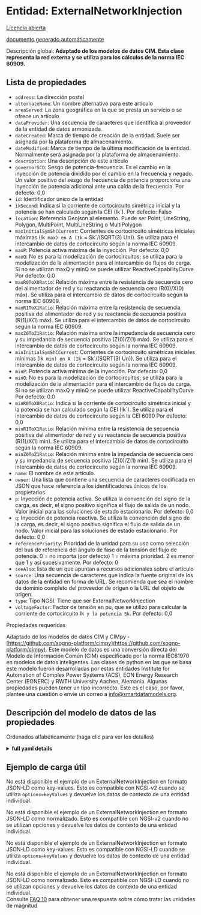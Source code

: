 Entidad: ExternalNetworkInjection  
=================================  
[Licencia abierta](https://github.com/smart-data-models//dataModel.EnergyCIM/blob/master/ExternalNetworkInjection/LICENSE.md)  
[documento generado automáticamente](https://docs.google.com/presentation/d/e/2PACX-1vTs-Ng5dIAwkg91oTTUdt8ua7woBXhPnwavZ0FxgR8BsAI_Ek3C5q97Nd94HS8KhP-r_quD4H0fgyt3/pub?start=false&loop=false&delayms=3000#slide=id.gb715ace035_0_60)  
Descripción global: **Adaptado de los modelos de datos CIM. Esta clase representa la red externa y se utiliza para los cálculos de la norma IEC 60909.**  

## Lista de propiedades  

- `address`: La dirección postal  - `alternateName`: Un nombre alternativo para este artículo  - `areaServed`: La zona geográfica en la que se presta un servicio o se ofrece un artículo  - `dataProvider`: Una secuencia de caracteres que identifica al proveedor de la entidad de datos armonizada.  - `dateCreated`: Marca de tiempo de creación de la entidad. Suele ser asignada por la plataforma de almacenamiento.  - `dateModified`: Marca de tiempo de la última modificación de la entidad. Normalmente será asignada por la plataforma de almacenamiento.  - `description`: Una descripción de este artículo  - `governorSCD`: Sesgo de potencia-frecuencia. Es el cambio en la inyección de potencia dividido por el cambio en la frecuencia y negado.  Un valor positivo del sesgo de frecuencia de potencia proporciona una inyección de potencia adicional ante una caída de la frecuencia. Por defecto: 0,0  - `id`: Identificador único de la entidad  - `ikSecond`: Indica si la corriente de cortocircuito simétrica inicial y la potencia se han calculado según la CEI (Ik`). Por defecto: Falso  - `location`: Referencia Geojson al elemento. Puede ser Point, LineString, Polygon, MultiPoint, MultiLineString o MultiPolygon  - `maxInitialSymShCCurrent`: Corrientes de cortocircuito simétricas iniciales máximas (Ik` max) en A (Ik` = Sk`/(SQRT(3) Un)). Se utiliza para el intercambio de datos de cortocircuito según la norma IEC 60909.  - `maxP`: Potencia activa máxima de la inyección. Por defecto: 0,0  - `maxQ`: No es para la modelización de cortocircuitos; se utiliza para la modelización de la alimentación para el intercambio de flujos de carga. Si no se utilizan maxQ y minQ se puede utilizar ReactiveCapabilityCurve Por defecto: 0.0  - `maxR0ToX0Ratio`: Relación máxima entre la resistencia de secuencia cero del alimentador de red y su reactancia de secuencia cero (R(0)/X(0) máx). Se utiliza para el intercambio de datos de cortocircuito según la norma IEC 60909.  - `maxR1ToX1Ratio`: Relación máxima entre la resistencia de secuencia positiva del alimentador de red y su reactancia de secuencia positiva (R(1)/X(1) máx). Se utiliza para el intercambio de datos de cortocircuito según la norma IEC 60909.  - `maxZ0ToZ1Ratio`: Relación máxima entre la impedancia de secuencia cero y su impedancia de secuencia positiva (Z(0)/Z(1) máx). Se utiliza para el intercambio de datos de cortocircuito según la norma IEC 60909.  - `minInitialSymShCCurrent`: Corrientes de cortocircuito simétricas iniciales mínimas (Ik` min) en A (Ik` = Sk`/(SQRT(3) Un)). Se utiliza para el intercambio de datos de cortocircuito según la norma IEC 60909.  - `minP`: Potencia activa mínima de la inyección. Por defecto: 0,0  - `minQ`: No es para la modelización de cortocircuitos; se utiliza para la modelización de la alimentación para el intercambio de flujos de carga. Si no se utilizan maxQ y minQ se puede utilizar ReactiveCapabilityCurve Por defecto: 0.0  - `minR0ToX0Ratio`: Indica si la corriente de cortocircuito simétrica inicial y la potencia se han calculado según la CEI (Ik`). Se utiliza para el intercambio de datos de cortocircuito según la CEI 6090 Por defecto: 0,0  - `minR1ToX1Ratio`: Relación mínima entre la resistencia de secuencia positiva del alimentador de red y su reactancia de secuencia positiva (R(1)/X(1) min). Se utiliza para el intercambio de datos de cortocircuito según la norma IEC 60909.  - `minZ0ToZ1Ratio`: Relación mínima entre la impedancia de secuencia cero y su impedancia de secuencia positiva (Z(0)/Z(1) min). Se utiliza para el intercambio de datos de cortocircuito según la norma IEC 60909.  - `name`: El nombre de este artículo.  - `owner`: Una lista que contiene una secuencia de caracteres codificada en JSON que hace referencia a los identificadores únicos de los propietarios  - `p`: Inyección de potencia activa. Se utiliza la convención del signo de la carga, es decir, el signo positivo significa el flujo de salida de un nodo. Valor inicial para las soluciones de estado estacionario. Por defecto: 0,0  - `q`: Inyección de potencia reactiva. Se utiliza la convención del signo de la carga, es decir, el signo positivo significa el flujo de salida de un nodo. Valor inicial para las soluciones de estado estacionario. Por defecto: 0,0  - `referencePriority`: Prioridad de la unidad para su uso como selección del bus de referencia del ángulo de fase de la tensión del flujo de potencia. 0 = no importa (por defecto) 1 = máxima prioridad. 2 es menor que 1 y así sucesivamente. Por defecto: 0  - `seeAlso`: lista de uri que apuntan a recursos adicionales sobre el artículo  - `source`: Una secuencia de caracteres que indica la fuente original de los datos de la entidad en forma de URL. Se recomienda que sea el nombre de dominio completo del proveedor de origen o la URL del objeto de origen.  - `type`: Tipo NGSI. Tiene que ser ExternalNetworkInjection  - `voltageFactor`: Factor de tensión en pu, que se utilizó para calcular la corriente de cortocircuito Ik` y la potencia Sk`. Por defecto: 0,0    
Propiedades requeridas  
Adaptado de los modelos de datos CIM y CIMpy - [https://github.com/sogno-platform/cimpy](https://github.com/sogno-platform/cimpy). Este modelo de datos es una conversión directa del Modelo de Información Común (CIM) especificado por la norma IEC61970 en modelos de datos inteligentes. Las clases de python en las que se basa este modelo fueron desarrolladas por estas entidades Institute for Automation of Complex Power Systems (ACS), EON Energy Research Center (EONERC) y RWTH University Aachen, Alemania. Algunas propiedades pueden tener un tipo incorrecto. Este es el caso, por favor, plantee una cuestión o envíe un correo a info@smartdatamodels.org.  
## Descripción del modelo de datos de las propiedades  
Ordenados alfabéticamente (haga clic para ver los detalles)  
<details><summary><strong>full yaml details</strong></summary>    
```yaml  
ExternalNetworkInjection:    
  description: 'Adapted from CIM data models. This class represents external network and it is used for IEC 60909 calculations.'    
  properties:    
    address:    
      description: 'The mailing address'    
      properties:    
        addressCountry:    
          description: 'Property. The country. For example, Spain. Model:''https://schema.org/addressCountry'''    
          type: string    
        addressLocality:    
          description: 'Property. The locality in which the street address is, and which is in the region. Model:''https://schema.org/addressLocality'''    
          type: string    
        addressRegion:    
          description: 'Property. The region in which the locality is, and which is in the country. Model:''https://schema.org/addressRegion'''    
          type: string    
        postOfficeBoxNumber:    
          description: 'Property. The post office box number for PO box addresses. For example, 03578. Model:''https://schema.org/postOfficeBoxNumber'''    
          type: string    
        postalCode:    
          description: 'Property. The postal code. For example, 24004. Model:''https://schema.org/https://schema.org/postalCode'''    
          type: string    
        streetAddress:    
          description: 'Property. The street address. Model:''https://schema.org/streetAddress'''    
          type: string    
      type: object    
      x-ngsi:    
        model: https://schema.org/address    
        type: Property    
    alternateName:    
      description: 'An alternative name for this item'    
      type: string    
      x-ngsi:    
        type: Property    
    areaServed:    
      description: 'The geographic area where a service or offered item is provided'    
      type: string    
      x-ngsi:    
        model: https://schema.org/Text    
        type: Property    
    dataProvider:    
      description: 'A sequence of characters identifying the provider of the harmonised data entity.'    
      type: string    
      x-ngsi:    
        type: Property    
    dateCreated:    
      description: 'Entity creation timestamp. This will usually be allocated by the storage platform.'    
      format: date-time    
      type: string    
      x-ngsi:    
        type: Property    
    dateModified:    
      description: 'Timestamp of the last modification of the entity. This will usually be allocated by the storage platform.'    
      format: date-time    
      type: string    
      x-ngsi:    
        type: Property    
    description:    
      description: 'A description of this item'    
      type: string    
      x-ngsi:    
        type: Property    
    governorSCD:    
      description: 'Power Frequency Bias. This is the change in power injection divided by the change in frequency and negated.  A positive value of the power frequency bias provides additional power injection upon a drop in frequency. Default: 0.0'    
      type: number    
      x-ngsi:    
        model: https://schema.org/Number    
        type: Property    
    id:    
      anyOf: &externalnetworkinjection_-_properties_-_owner_-_items_-_anyof    
        - description: 'Property. Identifier format of any NGSI entity'    
          maxLength: 256    
          minLength: 1    
          pattern: ^[\w\-\.\{\}\$\+\*\[\]`|~^@!,:\\]+$    
          type: string    
        - description: 'Property. Identifier format of any NGSI entity'    
          format: uri    
          type: string    
      description: 'Unique identifier of the entity'    
      x-ngsi:    
        type: Property    
    ikSecond:    
      description: 'Indicates whether initial symmetrical short-circuit current and power have been calculated according to IEC (Ik`). Default: False'    
      type: number    
      x-ngsi:    
        model: https://schema.org/Number    
        type: Property    
    location:    
      description: 'Geojson reference to the item. It can be Point, LineString, Polygon, MultiPoint, MultiLineString or MultiPolygon'    
      oneOf:    
        - description: 'Geoproperty. Geojson reference to the item. Point'    
          properties:    
            bbox:    
              items:    
                type: number    
              minItems: 4    
              type: array    
            coordinates:    
              items:    
                type: number    
              minItems: 2    
              type: array    
            type:    
              enum:    
                - Point    
              type: string    
          required:    
            - type    
            - coordinates    
          title: 'GeoJSON Point'    
          type: object    
        - description: 'Geoproperty. Geojson reference to the item. LineString'    
          properties:    
            bbox:    
              items:    
                type: number    
              minItems: 4    
              type: array    
            coordinates:    
              items:    
                items:    
                  type: number    
                minItems: 2    
                type: array    
              minItems: 2    
              type: array    
            type:    
              enum:    
                - LineString    
              type: string    
          required:    
            - type    
            - coordinates    
          title: 'GeoJSON LineString'    
          type: object    
        - description: 'Geoproperty. Geojson reference to the item. Polygon'    
          properties:    
            bbox:    
              items:    
                type: number    
              minItems: 4    
              type: array    
            coordinates:    
              items:    
                items:    
                  items:    
                    type: number    
                  minItems: 2    
                  type: array    
                minItems: 4    
                type: array    
              type: array    
            type:    
              enum:    
                - Polygon    
              type: string    
          required:    
            - type    
            - coordinates    
          title: 'GeoJSON Polygon'    
          type: object    
        - description: 'Geoproperty. Geojson reference to the item. MultiPoint'    
          properties:    
            bbox:    
              items:    
                type: number    
              minItems: 4    
              type: array    
            coordinates:    
              items:    
                items:    
                  type: number    
                minItems: 2    
                type: array    
              type: array    
            type:    
              enum:    
                - MultiPoint    
              type: string    
          required:    
            - type    
            - coordinates    
          title: 'GeoJSON MultiPoint'    
          type: object    
        - description: 'Geoproperty. Geojson reference to the item. MultiLineString'    
          properties:    
            bbox:    
              items:    
                type: number    
              minItems: 4    
              type: array    
            coordinates:    
              items:    
                items:    
                  items:    
                    type: number    
                  minItems: 2    
                  type: array    
                minItems: 2    
                type: array    
              type: array    
            type:    
              enum:    
                - MultiLineString    
              type: string    
          required:    
            - type    
            - coordinates    
          title: 'GeoJSON MultiLineString'    
          type: object    
        - description: 'Geoproperty. Geojson reference to the item. MultiLineString'    
          properties:    
            bbox:    
              items:    
                type: number    
              minItems: 4    
              type: array    
            coordinates:    
              items:    
                items:    
                  items:    
                    items:    
                      type: number    
                    minItems: 2    
                    type: array    
                  minItems: 4    
                  type: array    
                type: array    
              type: array    
            type:    
              enum:    
                - MultiPolygon    
              type: string    
          required:    
            - type    
            - coordinates    
          title: 'GeoJSON MultiPolygon'    
          type: object    
      x-ngsi:    
        type: Geoproperty    
    maxInitialSymShCCurrent:    
      description: 'Maximum initial symmetrical short-circuit currents (Ik` max) in A (Ik` = Sk`/(SQRT(3) Un)). Used for short circuit data exchange according to IEC 60909 Default: 0.0'    
      type: number    
      x-ngsi:    
        model: https://schema.org/Number    
        type: Property    
    maxP:    
      description: 'Maximum active power of the injection. Default: 0.0'    
      type: number    
      x-ngsi:    
        model: https://schema.org/Number    
        type: Property    
    maxQ:    
      description: 'Not for short circuit modelling; It is used for modelling of infeed for load flow exchange. If maxQ and minQ are not used ReactiveCapabilityCurve can be used Default: 0.0'    
      type: number    
      x-ngsi:    
        model: https://schema.org/Number    
        type: Property    
    maxR0ToX0Ratio:    
      description: 'Maximum ratio of zero sequence resistance of Network Feeder to its zero sequence reactance (R(0)/X(0) max). Used for short circuit data exchange according to IEC 60909 Default: 0.0'    
      type: number    
      x-ngsi:    
        model: https://schema.org/Number    
        type: Property    
    maxR1ToX1Ratio:    
      description: 'Maximum ratio of positive sequence resistance of Network Feeder to its positive sequence reactance (R(1)/X(1) max). Used for short circuit data exchange according to IEC 60909 Default: 0.0'    
      type: number    
      x-ngsi:    
        model: https://schema.org/Number    
        type: Property    
    maxZ0ToZ1Ratio:    
      description: 'Maximum ratio of zero sequence impedance to its positive sequence impedance (Z(0)/Z(1) max). Used for short circuit data exchange according to IEC 60909 Default: 0.0'    
      type: number    
      x-ngsi:    
        model: https://schema.org/Number    
        type: Property    
    minInitialSymShCCurrent:    
      description: 'Minimum initial symmetrical short-circuit currents (Ik` min) in A (Ik` = Sk`/(SQRT(3) Un)). Used for short circuit data exchange according to IEC 60909 Default: 0.0'    
      type: number    
      x-ngsi:    
        model: https://schema.org/Number    
        type: Property    
    minP:    
      description: 'Minimum active power of the injection. Default: 0.0'    
      type: number    
      x-ngsi:    
        model: https://schema.org/Number    
        type: Property    
    minQ:    
      description: 'Not for short circuit modelling; It is used for modelling of infeed for load flow exchange. If maxQ and minQ are not used ReactiveCapabilityCurve can be used Default: 0.0'    
      type: number    
      x-ngsi:    
        model: https://schema.org/Number    
        type: Property    
    minR0ToX0Ratio:    
      description: 'Indicates whether initial symmetrical short-circuit current and power have been calculated according to IEC (Ik`). Used for short circuit data exchange according to IEC 6090 Default: 0.0'    
      type: number    
      x-ngsi:    
        model: https://schema.org/Number    
        type: Property    
    minR1ToX1Ratio:    
      description: 'Minimum ratio of positive sequence resistance of Network Feeder to its positive sequence reactance (R(1)/X(1) min). Used for short circuit data exchange according to IEC 60909 Default: 0.0'    
      type: number    
      x-ngsi:    
        model: https://schema.org/Number    
        type: Property    
    minZ0ToZ1Ratio:    
      description: 'Minimum ratio of zero sequence impedance to its positive sequence impedance (Z(0)/Z(1) min). Used for short circuit data exchange according to IEC 60909 Default: 0.0'    
      type: number    
      x-ngsi:    
        model: https://schema.org/Number    
        type: Property    
    name:    
      description: 'The name of this item.'    
      type: string    
      x-ngsi:    
        type: Property    
    owner:    
      description: 'A List containing a JSON encoded sequence of characters referencing the unique Ids of the owner(s)'    
      items:    
        anyOf: *externalnetworkinjection_-_properties_-_owner_-_items_-_anyof    
        description: 'Property. Unique identifier of the entity'    
      type: array    
      x-ngsi:    
        type: Property    
    p:    
      description: 'Active power injection. Load sign convention is used, i.e. positive sign means flow out from a node. Starting value for steady state solutions. Default: 0.0'    
      type: number    
      x-ngsi:    
        model: https://schema.org/Number    
        type: Property    
    q:    
      description: 'Reactive power injection. Load sign convention is used, i.e. positive sign means flow out from a node. Starting value for steady state solutions. Default: 0.0'    
      type: number    
      x-ngsi:    
        model: https://schema.org/Number    
        type: Property    
    referencePriority:    
      description: 'Priority of unit for use as powerflow voltage phase angle reference bus selection. 0 = don t care (default) 1 = highest priority. 2 is less than 1 and so on. Default: 0'    
      type: number    
      x-ngsi:    
        model: https://schema.org/Number    
        type: Property    
    seeAlso:    
      description: 'list of uri pointing to additional resources about the item'    
      oneOf:    
        - items:    
            format: uri    
            type: string    
          minItems: 1    
          type: array    
        - format: uri    
          type: string    
      x-ngsi:    
        type: Property    
    source:    
      description: 'A sequence of characters giving the original source of the entity data as a URL. Recommended to be the fully qualified domain name of the source provider, or the URL to the source object.'    
      type: string    
      x-ngsi:    
        type: Property    
    type:    
      description: 'NGSI type. It has to be ExternalNetworkInjection'    
      enum:    
        - ExternalNetworkInjection    
      type: string    
      x-ngsi:    
        type: Property    
    voltageFactor:    
      description: 'Voltage factor in pu, which was used to calculate short-circuit current Ik` and power Sk`. Default: 0.0'    
      type: number    
      x-ngsi:    
        model: https://schema.org/Number    
        type: Property    
  required: []    
  type: object    
```  
</details>    
## Ejemplo de carga útil  
No está disponible el ejemplo de un ExternalNetworkInjection en formato JSON-LD como key-values. Esto es compatible con NGSI-v2 cuando se utiliza `options=keyValues` y devuelve los datos de contexto de una entidad individual.  
No está disponible el ejemplo de un ExternalNetworkInjection en formato JSON-LD como normalizado. Esto es compatible con NGSI-v2 cuando no se utilizan opciones y devuelve los datos de contexto de una entidad individual.  
No está disponible el ejemplo de un ExternalNetworkInjection en formato JSON-LD como key-values. Esto es compatible con NGSI-LD cuando se utiliza `options=keyValues` y devuelve los datos de contexto de una entidad individual.  
No está disponible el ejemplo de un ExternalNetworkInjection en formato JSON-LD como normalizado. Esto es compatible con NGSI-LD cuando no se utilizan opciones y devuelve los datos de contexto de una entidad individual.  
Consulte [FAQ 10](https://smartdatamodels.org/index.php/faqs/) para obtener una respuesta sobre cómo tratar las unidades de magnitud